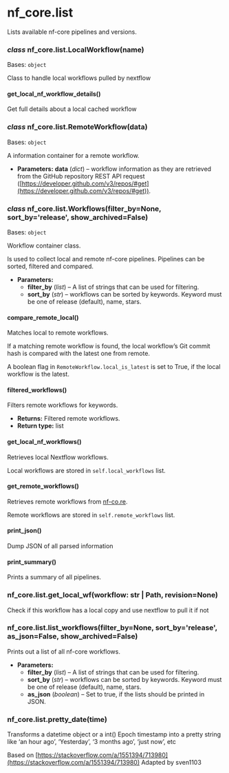 # nf_core.list

Lists available nf-core pipelines and versions.

### _class_ nf_core.list.LocalWorkflow(name)

Bases: `object`

Class to handle local workflows pulled by nextflow

#### get_local_nf_workflow_details()

Get full details about a local cached workflow

### _class_ nf_core.list.RemoteWorkflow(data)

Bases: `object`

A information container for a remote workflow.

- **Parameters:**
  **data** (_dict_) – workflow information as they are retrieved from the GitHub repository REST API request
  ([https://developer.github.com/v3/repos/#get](https://developer.github.com/v3/repos/#get)).

### _class_ nf_core.list.Workflows(filter_by=None, sort_by='release', show_archived=False)

Bases: `object`

Workflow container class.

Is used to collect local and remote nf-core pipelines. Pipelines
can be sorted, filtered and compared.

- **Parameters:**
  - **filter_by** (_list_) – A list of strings that can be used for filtering.
  - **sort_by** (_str_) – workflows can be sorted by keywords. Keyword must be one of
    release (default), name, stars.

#### compare_remote_local()

Matches local to remote workflows.

If a matching remote workflow is found, the local workflow’s Git commit hash is compared
with the latest one from remote.

A boolean flag in `RemoteWorkflow.local_is_latest` is set to True, if the local workflow
is the latest.

#### filtered_workflows()

Filters remote workflows for keywords.

- **Returns:**
  Filtered remote workflows.
- **Return type:**
  list

#### get_local_nf_workflows()

Retrieves local Nextflow workflows.

Local workflows are stored in `self.local_workflows` list.

#### get_remote_workflows()

Retrieves remote workflows from [nf-co.re](https://nf-co.re).

Remote workflows are stored in `self.remote_workflows` list.

#### print_json()

Dump JSON of all parsed information

#### print_summary()

Prints a summary of all pipelines.

### nf_core.list.get_local_wf(workflow: str | Path, revision=None)

Check if this workflow has a local copy and use nextflow to pull it if not

### nf_core.list.list_workflows(filter_by=None, sort_by='release', as_json=False, show_archived=False)

Prints out a list of all nf-core workflows.

- **Parameters:**
  - **filter_by** (_list_) – A list of strings that can be used for filtering.
  - **sort_by** (_str_) – workflows can be sorted by keywords. Keyword must be one of
    release (default), name, stars.
  - **as_json** (_boolean_) – Set to true, if the lists should be printed in JSON.

### nf_core.list.pretty_date(time)

Transforms a datetime object or a int() Epoch timestamp into a
pretty string like ‘an hour ago’, ‘Yesterday’, ‘3 months ago’,
‘just now’, etc

Based on [https://stackoverflow.com/a/1551394/713980](https://stackoverflow.com/a/1551394/713980)
Adapted by sven1103
